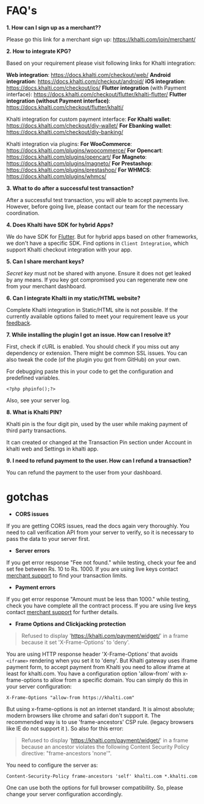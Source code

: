 # FAQ's
**1. How can I sign up as a merchant??**

Please go this link for a merchant sign up: https://khalti.com/join/merchant/

**2. How to integrate KPG?**

Based on your requirement please visit following links for Khalti integration:

**Web integration**: https://docs.khalti.com/checkout/web/
**Android integration**: https://docs.khalti.com/checkout/android/
**iOS integration**: https://docs.khalti.com/checkout/ios/
**Flutter integration** (with Payment interface): https://docs.khalti.com/checkout/flutter/khalti-flutter/
**Flutter integration (without Payment interface)**: https://docs.khalti.com/checkout/flutter/khalti/

Khalti integration for custom payment interface:
**For Khalti wallet**: https://docs.khalti.com/checkout/diy-wallet/
**For Ebanking wallet**: https://docs.khalti.com/checkout/diy-banking/ 

Khalti integration via plugins:
**For WooCommerce**: https://docs.khalti.com/plugins/woocommerce/
**For Opencart**: https://docs.khalti.com/plugins/opencart/
**For Magneto**: https://docs.khalti.com/plugins/magneto/
**For Prestashop**: https://docs.khalti.com/plugins/prestashop/
**For WHMCS**: https://docs.khalti.com/plugins/whmcs/

**3. What to do after a successful test transaction?**

After a successful test transaction, you will able to accept payments live. However, before going live, please contact our team for the necessary coordination. 

**4. Does Khalti have SDK for hybrid Apps?**

We do have SDK for [Flutter](https://flutter.dev/). But for hybrid apps based on other frameworks, we don't have a specific SDK. 
Find options in `Client Integration`, which support Khalti checkout integration with your app.

**5. Can I share merchant keys?**

*Secret key* must not be shared with anyone. Ensure it does not get leaked by any means. If you key got compromised you can regenerate new one from your merchant dashboard.

**6. Can I integrate Khalti in my static/HTML website?**

Complete Khalti integration in Static/HTML site is not possible. If the currently available options failed to meet your requirement leave us your [feedback](/#support).

**7. While installing the plugin I got an issue. How can I resolve it?**

First, check if cURL is enabled. You should check if you miss out any dependency or extension. There might be common SSL issues. You can also tweak the code (of the plugin you got from GitHub) on your own.

For debugging paste this in your code to get the configuration and predefined variables.
```
<?php phpinfo();?>
```
Also, see your server log.

**8. What is Khalti PIN?**

Khalti pin is the four digit pin, used by the user while making payment of third party transactions.

It can created or changed at the Transaction Pin section under Account in khalti web and Settings in khalti app.


**9. I need to refund payment to the user. How can I refund a transaction?**

You can refund the payment to the user from your dashboard.

# gotchas

- **CORS issues**

If you are getting CORS issues, read the docs again very thoroughly. You need to call verification API from your server to verify, so it is necessary to pass the data to your server first.

- **Server errors**

If you get error response "Fee not found." while testing, check your fee and set fee between Rs. 10 to Rs. 1000. If you are using live keys contact [merchant support](/#support) to find your transaction limits.

- **Payment errors**

If you get error response "Amount must be less than 1000." while testing, check you have complete all the contract process. If you are using live keys contact [merchant support](/#support) for further details.


- **Frame Options and Clickjacking protection**

> Refused to display 'https://khalti.com/payment/widget/' in a frame because it set 'X-Frame-Options' to 'deny'.

You are using HTTP response header 'X-Frame-Options' that avoids `<iframe>` rendering when you set it to 'deny'. But Khalti gateway uses iframe payment form, to accept payment from Khalti you need to allow iframe at least for khalti.com. You have a configuration option 'allow-from' with x-frame-options to allow from a specific domain. You can simply do this in your server configuration:

```
X-Frame-Options "allow-from https://khalti.com"
```

But using x-frame-options is not an internet standard. It is almost absolute; modern browsers like chrome and safari don't support it.  The recommended way is to use 'frame-ancestors'  CSP rule. (legacy browsers like IE do not support it ).
So also for this error:

> Refused to display 'https://khalti.com/payment/widget/' in a frame because an ancestor violates the following Content Security Policy directive: "frame-ancestors 'none'".

You need to configure the server as:

```
Content-Security-Policy frame-ancestors 'self' khalti.com *.khalti.com
```

One can use both the options for full browser compatibility. So, please change your server configuration accordingly.
